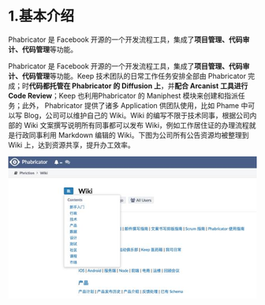 # 1.基本介绍

Phabricator 是 Facebook 开源的一个开发流程工具，集成了**项目管理、代码审计、代码管理**等功能。

Phabricator 是 Facebook 开源的一个开发流程工具，集成了**项目管理、代码审计、代码管理**等功能。Keep 技术团队的日常工作任务安排全部由 Phabricator 完成；时**代码都托管在 Phabricator 的 Diffusion 上**，并**配合 Arcanist 工具进行 Code Review**；Keep 也利用Phabricator 的 Maniphest 模块来创建和指派任务；此外， Phabricator 提供了诸多 Application 供团队使用，比如 Phame 中可以写 Blog，公司可以维护自己的 Wiki。Wiki 的编写不限于技术同事，根据公司内部的 Wiki 文案撰写说明所有同事都可以发布 Wiki，例如工作居住证的办理流程就是行政同事利用 Markdown 编辑的 Wiki。下图为公司所有公告资源均被整理到 Wiki 上，达到资源共享，提升办工效率。

![](/static/image/微信图片_20200603140416.jpg)

